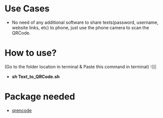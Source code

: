 # Use Cases
* No need of any additional software to share texts(password, username, website links, etc) to phone, just use the phone camera to scan the  QRCode.

# How to use?
(Go to the folder location in terminal & Paste this command in terminal) 👇🏽
* **sh Text_to_QRCode.sh**

# Package needed
* [qrencode](https://fukuchi.org/works/qrencode/)
